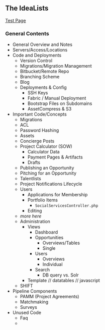 ## The IdeaLists ##

[Test Page](test/path/test.md)

### General Contents ###

* General Overview and Notes
* Servers/Access/Locations
* Code and Deployments
    * Version Control
    * Migrations/Migration Management
    * Bitbucket/Remote Repo
    * Branching Scheme
    * Blog
    * Deployments & Config
        * SSH Keys
        * Fabric / Manual Deployment
        * Bootstrap Files on Subdomains
        * AssetCompress & S3
* Important Code/Concepts
    * Migrations
    * ACL
    * Password Hashing
    * Assets
    * Concierge Posts
    * Project Calculator (SOW)
        * Calculator Data
        * Payment Pages & Artifacts
        * Drafts
    * Publishing an Opportunity
    * Pitching for an Opportunity
    * Talentlists
    * Project Notifications Lifecycle
    * Users
        * Applications for Membership
        * Portfolio Items
            - `SocialServicesController.php` 
        * Editing
    * _more here_
    * Administration
        * Views
            * Dashboard
            * Opportunities
                - Overviews/Tables
                - Single
            * Users
                - Overviews
                - Individual
            * Search
                - DB query vs. Solr
        * Template // datatables // javascript
    * SHIFT
* Pipeline Components
    * PAMM (Project Agreements)
    * Matchmaking
    * Surveys
* Unused Code
    * Faq
    *  